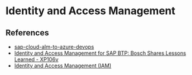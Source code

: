 # Identity and Access Management 



## References
* [sap-cloud-alm-to-azure-devops](https://www.geeksforgeeks.org/sap-cloud-alm-to-azure-devops-integration/)
* [Identity and Access Management for SAP BTP: Bosch Shares Lessons Learned - XP106v](https://www.youtube.com/watch?v=VSOnmDH_4z0)
* [Identity and Access Management (IAM)](https://help.sap.com/docs/btp/sap-business-technology-platform/identity-and-access-management-iam)
